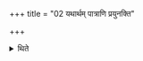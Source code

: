 +++
title = "02 यथार्थम् पात्राणि प्रयुनक्ति"

+++

<details><summary>थिते</summary>

2. He arranges the utensils according to the requirement:
</details>

